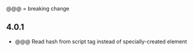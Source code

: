 @@@ = breaking change

## 4.0.1

-   @@@ Read hash from script tag instead of specially-created element
